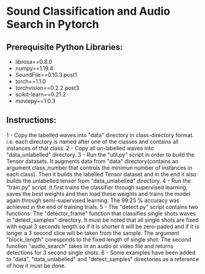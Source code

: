 

# Sound Classification and Audio Search in Pytorch

## Prerequisite Python Libraries:

   - librosa==0.8.0
   - numpy==1.19.4
   - SoundFile==0.10.3.post1
   - torch==1.1.0
   - torchvision==0.2.2.post3
   - scikit-learn==0.21.2
   - moviepy==1.0.3

## Instructions:

   1 - Copy the labelled waves into "data" directory in class-directory format. i.e. 
     each directory is named after one of the classes and contains all instances
     of that class.
   2 - Copy all un-labelled waves into "data_unlabelled" directory.
   3 - Run the "util.py" script in order to build the Tensor datasets. It augments
     data from "data" directory(contains an argument class_number that controls 
     the minimun number of instances in each class). Then it builds the labelled
     Tensor dataset and in the end it also builds the unlabelled tensor from
     "data_unlabelled" directory.
   4 - Run the "train.py" script. It first trains the classifier through supervised
     learning, saves the best weights and then load these weights and trains the
     model again through semi-supervised learning. The 99.25 % accuracy was 
     achieved in the end of training trials.
   5 - The "detect.py" script contains two functions: The "detector_frame" function that
     classifies single shots waves in "detect_samples" directory. It must be noted
     that all single shots are fixed with equal 3 seconds length so if it is shorter
     it will be zero-paded and if it is longer a 3 second slice will be taken
     from the sample. The argument "block_length" coresponds to the fixed length
     of single shot.
     The second function "audio_search" takes in an audio or video file and returns
     detections for 3 second single shots.
   6 - Some examples have been added to "data", "data_unlabelled" and "detect_samples"
     directories as a reference of how it must be done. 
  
